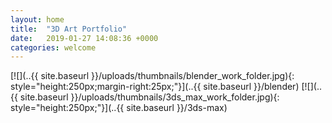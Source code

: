 ```yaml
---
layout: home
title:  "3D Art Portfolio"
date:   2019-01-27 14:08:36 +0000
categories: welcome
---
```


[![](..{{ site.baseurl }}/uploads/thumbnails/blender_work_folder.jpg){: style="height:250px;margin-right:25px;"}](..{{ site.baseurl }}/blender)
[![](..{{ site.baseurl }}/uploads/thumbnails/3ds_max_work_folder.jpg){: style="height:250px;"}](..{{ site.baseurl }}/3ds-max)
